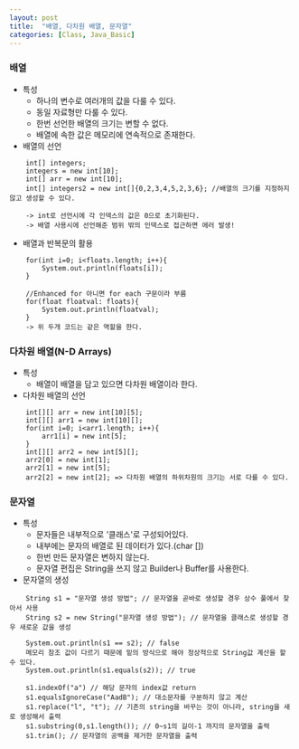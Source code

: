 ```yaml
---
layout: post
title:  "배열, 다차원 배열, 문자열"
categories: [Class, Java_Basic]
---
```


### 배열

- 특성
  * 하나의 변수로 여러개의 값을 다룰 수 있다.
  * 동일 자료형만 다룰 수 있다.
  * 한번 선언한 배열의 크기는 변할 수 없다.
  * 배열에 속한 값은 메모리에 연속적으로 존재한다.
- 배열의 선언
```
	int[] integers;
	integers = new int[10];
	int[] arr = new int[10];
	int[] integers2 = new int[]{0,2,3,4,5,2,3,6}; //배열의 크기를 지정하지 않고 생성할 수 있다.

	-> int로 선언시에 각 인덱스의 값은 0으로 초기화된다.
	-> 배열 사용시에 선언해준 범위 밖의 인덱스로 접근하면 에러 발생!
```
- 배열과 반복문의 활용
```
	for(int i=0; i<floats.length; i++){
        System.out.println(floats[i]);
    }

    //Enhanced for 아니면 for each 구문이라 부름
    for(float floatval: floats){
        System.out.println(floatval);
    }
    -> 위 두개 코드는 같은 역할을 한다.
```

### 다차원 배열(N-D Arrays)

- 특성
  * 배열이 배열을 담고 있으면 다차원 배열이라 한다.
- 다차원 배열의 선언
```
	int[][] arr = new int[10][5];
    int[][] arr1 = new int[10][];
    for(int i=0; i<arr1.length; i++){
        arr1[i] = new int[5];
    }
    int[][] arr2 = new int[5][];
    arr2[0] = new int[1];
    arr2[1] = new int[5];
    arr2[2] = new int[2]; => 다차원 배열의 하위차원의 크기는 서로 다를 수 있다.
```

### 문자열

- 특성
  * 문자들은 내부적으로 '클래스'로 구성되어있다.
  * 내부에는 문자의 배열로 된 데이터가 있다.(char [])
  * 한번 만든 문자열은 변하지 않는다.
  * 문자열 편집은 String을 쓰지 않고 Builder나 Buffer를 사용한다.
- 문자열의 생성
```
	String s1 = "문자열 생성 방법"; // 문자열을 곧바로 생성할 경우 상수 풀에서 찾아서 사용
	String s2 = new String("문자열 생성 방법"); // 문자열을 클래스로 생성할 경우 새로운 값을 생성

	System.out.println(s1 == s2); // false
    메모리 참조 값이 다르기 때문에 밑의 방식으로 해야 정상적으로 String값 계산을 할 수 있다.
    System.out.println(s1.equals(s2)); // true

    s1.indexOf("a") // 해당 문자의 index값 return
    s1.equalsIgnoreCase("AadB"); // 대소문자를 구분하지 않고 계산
    s1.replace("l", "t"); // 기존의 string을 바꾸는 것이 아니라, string을 새로 생성해서 출력
    s1.substring(0,s1.length()); // 0~s1의 길이-1 까지의 문자열을 출력
    s1.trim(); // 문자열의 공백을 제거한 문자열을 출력
```